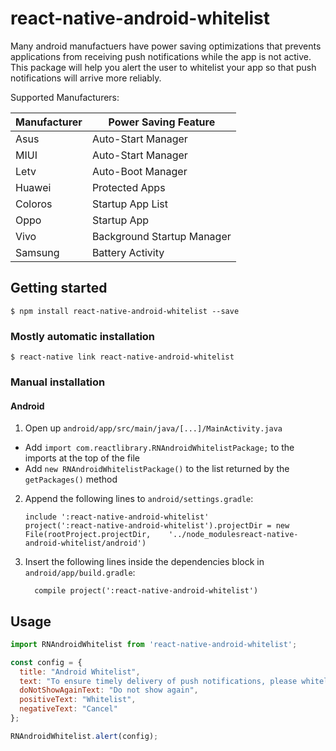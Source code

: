 
# react-native-android-whitelist
Many android manufactuers have power saving optimizations that prevents applications from receiving push notifications while the app is not active.  This package will help you alert the user to whitelist your app so that push notifications will arrive more reliably.

Supported Manufacturers:

| Manufacturer 	| Power Saving Feature       	|
|--------------	|----------------------------	|
| Asus         	| Auto-Start Manager         	|
| MIUI         	| Auto-Start Manager         	|
| Letv         	| Auto-Boot Manager          	|
| Huawei       	| Protected Apps             	|
| Coloros      	| Startup App List           	|
| Oppo         	| Startup App                	|
| Vivo         	| Background Startup Manager 	|
| Samsung      	| Battery Activity           	|


## Getting started

`$ npm install react-native-android-whitelist --save`

### Mostly automatic installation

`$ react-native link react-native-android-whitelist`

### Manual installation

#### Android

1. Open up `android/app/src/main/java/[...]/MainActivity.java`
  - Add `import com.reactlibrary.RNAndroidWhitelistPackage;` to the imports at the top of the file
  - Add `new RNAndroidWhitelistPackage()` to the list returned by the `getPackages()` method
2. Append the following lines to `android/settings.gradle`:
  	```
  	include ':react-native-android-whitelist'
  	project(':react-native-android-whitelist').projectDir = new File(rootProject.projectDir, 	'../node_modulesreact-native-android-whitelist/android')
  	```
3. Insert the following lines inside the dependencies block in `android/app/build.gradle`:
  	```
      compile project(':react-native-android-whitelist')
  	```

## Usage


```javascript
import RNAndroidWhitelist from 'react-native-android-whitelist';

const config = {
  title: "Android Whitelist",
  text: "To ensure timely delivery of push notifications, please whitelist our app.",
  doNotShowAgainText: "Do not show again",
  positiveText: "Whitelist",
  negativeText: "Cancel"
};

RNAndroidWhitelist.alert(config);
```
  
